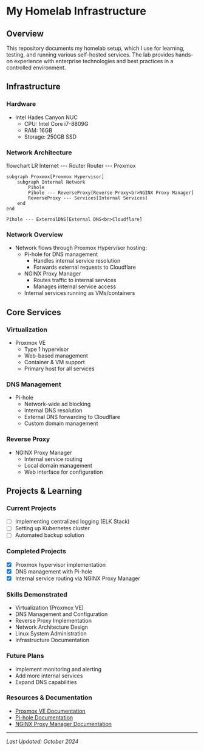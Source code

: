 # My Homelab Infrastructure

## Overview
This repository documents my homelab setup, which I use for learning, testing, and running various self-hosted services. The lab provides hands-on experience with enterprise technologies and best practices in a controlled environment.

## Infrastructure

### Hardware
- Intel Hades Canyon NUC
  - CPU: Intel Core i7-8809G
  - RAM: 16GB
  - Storage: 250GB SSD

### Network Architecture
<div class="mermaid">
flowchart LR
    Internet --- Router
    Router --- Proxmox

    subgraph Proxmox[Proxmox Hypervisor]
        subgraph Internal Network
            Pihole
            Pihole --- ReverseProxy[Reverse Proxy<br>NGINX Proxy Manager]
            ReverseProxy --- Services[Internal Services]
        end
    end
    
    Pihole --- ExternalDNS[External DNS<br>Cloudflare]
</div>

### Network Overview
- Network flows through Proxmox Hypervisor hosting:
  - Pi-hole for DNS management
     - Handles internal service resolution
     - Forwards external requests to Cloudflare
  - NGINX Proxy Manager
     - Routes traffic to internal services
     - Manages internal service access
  - Internal services running as VMs/containers

## Core Services

### Virtualization
- Proxmox VE
   - Type 1 hypervisor
   - Web-based management
   - Container & VM support
   - Primary host for all services

### DNS Management
- Pi-hole
   - Network-wide ad blocking
   - Internal DNS resolution
   - External DNS forwarding to Cloudflare
   - Custom domain management

### Reverse Proxy
- NGINX Proxy Manager
   - Internal service routing
   - Local domain management
   - Web interface for configuration

## Projects & Learning

### Current Projects
- [ ] Implementing centralized logging (ELK Stack)
- [ ] Setting up Kubernetes cluster
- [ ] Automated backup solution

### Completed Projects
- [x] Proxmox hypervisor implementation
- [x] DNS management with Pi-hole
- [x] Internal service routing via NGINX Proxy Manager

### Skills Demonstrated
- Virtualization (Proxmox VE)
- DNS Management and Configuration
- Reverse Proxy Implementation
- Network Architecture Design
- Linux System Administration
- Infrastructure Documentation

### Future Plans
- Implement monitoring and alerting
- Add more internal services
- Expand DNS capabilities

### Resources & Documentation
- [Proxmox VE Documentation](https://www.proxmox.com/en/proxmox-ve/documentation)
- [Pi-hole Documentation](https://docs.pi-hole.net/)
- [NGINX Proxy Manager Documentation](https://nginxproxymanager.com/guide/)

---
*Last Updated: October 2024*